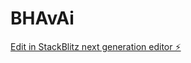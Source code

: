 # BHAvAi

[Edit in StackBlitz next generation editor ⚡️](https://stackblitz.com/~/github.com/Mr-raftar/BHAvAi)